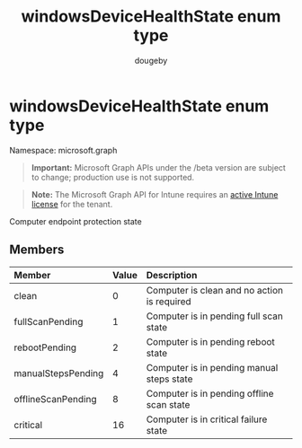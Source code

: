 ﻿---
title: "windowsDeviceHealthState enum type"
description: "Computer endpoint protection state"
author: "dougeby"
localization_priority: Normal
ms.prod: "intune"
doc_type: enumPageType
---

# windowsDeviceHealthState enum type

Namespace: microsoft.graph

> **Important:** Microsoft Graph APIs under the /beta version are subject to change; production use is not supported.

> **Note:** The Microsoft Graph API for Intune requires an [active Intune license](https://go.microsoft.com/fwlink/?linkid=839381) for the tenant.

Computer endpoint protection state

## Members

| Member             | Value | Description                                 |
| :----------------- | :---- | :------------------------------------------ |
| clean              | 0     | Computer is clean and no action is required |
| fullScanPending    | 1     | Computer is in pending full scan state      |
| rebootPending      | 2     | Computer is in pending reboot state         |
| manualStepsPending | 4     | Computer is in pending manual steps state   |
| offlineScanPending | 8     | Computer is in pending offline scan state   |
| critical           | 16    | Computer is in critical failure state       |
